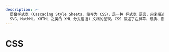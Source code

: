 ```yaml
---
description: >-
  层叠样式表 (Cascading Style Sheets，缩写为 CSS），是一种 样式表 语言，用来描述 HTML 或 XML（包括如
  SVG、MathML、XHTML 之类的 XML 分支语言）文档的呈现。CSS 描述了在屏幕、纸质、音频等其它媒体上的元素应该如何被渲染的问题。
---
```


# CSS

